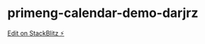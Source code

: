 # primeng-calendar-demo-darjrz

[Edit on StackBlitz ⚡️](https://stackblitz.com/edit/primeng-calendar-demo-darjrz)